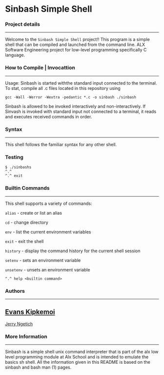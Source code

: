 # Sinbash Simple Shell



### Project details
-----
Welcome to the `Sinbash Simple Shell` project!! This program is a simple shell that can be compiled and launched from the command line. ALX Software Engineering project for low-level programming specifically C language.

### How to Compile | Invocattion
---------------
Usage: Sinbash is started withthe standard input connected to the terminal. To stat, compile all .c files located in this repository using

````
gcc -Wall -Werror -Wextra -pedantic *.c -o sinbash ./sinbash
````

Sinbash is allowed to be invoked interactively and non-interactively. 
If Sinvash is invoked with standard input not connected to a terminal, it reads and executes received commands in order.

### Syntax
-----
This shell follows the familiar syntax for any other shell.

### Testing

```
$ ./sinbashs
^.^
^.^ exit

```

### Builtin Commands
-----
This shell supports a variety of commands:

`alias` - create or list an alias

`cd` - change directory

`env` - list the current environment variables

`exit` - exit the shell

`history` - display the command history for the current shell session

`setenv` - sets an environment variable

`unsetenv` - unsets an environment variable

```
^.^ help <builtin command>
```



### Authors
---
[Evans Kipkemoi](https://github.com/Evans-Kipkemoi)
-
[Jerry Ngetich](https://github.com/Ngetich31801)

### More Information
-----

Sinbash is a simple shell unix command interpreter that is part of the alx low level programming module at Alx School and is intended to emulate the basics sh shell. All the information given in this README is based on the sinbash and bash man (1) pages.


